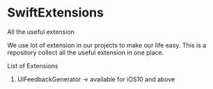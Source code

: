 # SwiftExtensions
All the useful extension

We use lot of extension in our projects to make our life easy. This is a repository collect all the useful extension in one place.

List of Extensions

1) UIFeedbackGenerator -> available for iOS10 and above



